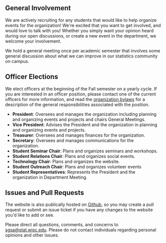 ## General Involvement

We are actively recruiting for any students that would like to help organize events for the organization! We're excited that you want to get involved, and would love to talk with you! Whether you simply want your opinion heard during our open discussions, or create a new event in the department, we welcome your involvement.

We hold a general meeting once per academic semester that involves some general discussion about what we can improve in our statistics community on campus. 

## Officer Elections

We elect officers at the beginning of the Fall semester on a yearly cycle. If you are interested in an officer position, please contact one of the current officers for more information, and read the [organization bylaws](https://win.wisc.edu/organization/statistics-graduate-student-association) for a description of the general responsibilities associated with the position.

  * **President**: Oversees and manages the organization including planning and organizing events and projects and chairs General Meetings.
  * **Vice President**: Advises the President and the organization in planning and organizing events and projects.
  * **Treasurer**: Oversees and manages finances for the organization.
  * **Secretary**: Oversees and manages communications for the organization.
  * **Student Seminar Chair**: Plans and organizes seminars and workshops.
  * **Student Relations Chair**: Plans and organizes social events.
  * **Technology Chair**: Plans and organizes the website.
  * **Student Outreach Chair**: Plans and organizes volunteer events
  * **Student Representatives**: Represents the President and the organization in Department Meeting.


## Issues and Pull Requests

The website is also publically hosted on [Github](https://github.com/lioumens/UW-SGSA-Website), so you may create a pull request or submit an issue ticket if you have any changes to the website you'd like to add or see.

Please direct all questions, comments, and concerns to sgsa@stat.wisc.edu. Please do not contact individuals regarding personal opinions and other issues.
